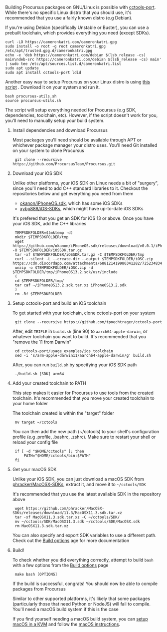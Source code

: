 Building Procursus packages on GNU/Linux is possible with [cctools-port]. While
there's no specific Linux distro that you should use, it's recommended that you
use a fairly known distro (e.g Debian).

If you're using Debian (specifically Unstable or Buster), you can use a
prebuilt toolchain, which provides everything you need (except SDKs).

    curl -LO https://cameronkatri.com/cameronkatri.gpg
    sudo install -o root -g root cameronkatri.gpg /etc/apt/trusted.gpg.d/cameronkatri.gpg
    echo -e 'deb https://cameronkatri.com/debian $(lsb_release -cs) main\ndeb-src https://cameronkatri.com/debian $(lsb_release -cs) main' | sudo tee /etc/apt/sources.list.d/cameronkatri.list
    sudo apt update
    sudo apt install cctools-port ldid

Another easy way to setup Procursus on your Linux distro is using [this
script](https://gist.github.com/1Conan/4347fd5f604cfe6116f7acb0237ef155)
. Download it on your system and run it.

    bash procursus-utils.sh
    source procursus-utils.sh

The script will setup everything needed for Procursus (e.g SDK,
dependencies, toolchain, etc). However, if the script doesn't work for
you, you'll need to manually setup your build system.

1. Install dependencies and download Procursus

    Most packages you'll need should be available through APT or
    whichever package manager your distro uses. You'll need Git
    installed on your system to clone Procursus

        git clone --recursive https://github.com/ProcursusTeam/Procursus.git

2. Download your iOS SDK

    Unlike other platforms, your iOS SDK on Linux needs a bit of
    "surgery", since you'll need to add C++ standard libraries to it.
    Checkout the repositories below and get everything you need from
    them

    - [okanon/iPhoneOS.sdk], which has some iOS SDKs
    - [xybp888/iOS-SDKs], which might have up-to-date iOS SDKs

    It's prefered that you get an SDK for iOS 13 or above. Once you
    have your iOS SDK, add the C++ libraries

        TEMPSDKFOLDER=$(mktemp -d)
        mkdir $TEMPSDKFOLDER/tmp
        wget https://github.com/okanon/iPhoneOS.sdk/releases/download/v0.0.1/iPhoneOS13.2.sdk.tar.gz -O $TEMPSDKFOLDER/iOSSDK.tar.gz
        tar -xf $TEMPSDKFOLDER/iOSSDK.tar.gz -C $TEMPSDKFOLDER/tmp
        curl --silent -L --create-dir --output $TEMPSDKFOLDER/iOSC.zip https://cdn.discordapp.com/attachments/688121419980341282/725234834024431686/c.zip
        unzip -o $TEMPSDKFOLDER/iOSC.zip -d $TEMPSDKFOLDER/tmp/iPhoneOS13.2.sdk/usr/include
        (
        cd $TEMPSDKFOLDER/tmp/
        tar caf ~/iPhoneOS13.2.sdk.tar.xz iPhoneOS13.2.sdk
        )
        rm -Rf $TEMPSDKFOLDER

3. Setup cctools-port and build an iOS toolchain

    To get started with your toolchain, clone cctools-port on your
    system

        git clone --recursive https://github.com/tpoechtrager/cctools-port

    After, edit `TRIPLE` in `build.sh` (line 90) to
    `aarch64-apple-darwin`, or whatever toolchain you want to build.
    It's recommended that you "remove the 11 from Darwin"

        cd cctools-port/usage_examples/ios_toolchain
        sed -i 's/arm-apple-darwin11/aarch64-apple-darwin/g' build.sh

    After, you can run `build.sh` by specifying your iOS SDK path

        ./build.sh [SDK] arm64

4. Add your created toolchain to PATH

    This step makes it easier for Procursus to use tools from the
    created toolchain. It's recommended that you move your created
    toolchain to your home folder

    The toolchain created is within the "target" folder

        mv target ~/cctools

    You can then add the new path (~/cctools) to your shell's
    configuration profile (e.g .profile, .bashrc, .zshrc). Make sure to
    restart your shell or reload your config file

        if [ -d "$HOME/cctools" ]; then
            PATH="$HOME/cctools/bin:$PATH"
        fi

5. Get your macOS SDK

    Unlike your iOS SDK, you can just download a macOS SDK from
    [phracker/MacOSX-SDKs], extract it, and move it to `~/cctools/SDK`

    It's recommended that you use the latest available SDK in the
    repository above

        wget https://github.com/phracker/MacOSX-SDKs/releases/download/11.3/MacOSX11.3.sdk.tar.xz
        tar -xf MacOSX11.3.sdk.tar.xz -C ~/cctools/SDK/
        mv ~/cctools/SDK/MacOSX11.3.sdk ~/cctools/SDK/MacOSX.sdk
        rm MacOSX11.3.sdk.tar.xz

    You can also specify and export SDK variables to use a different
    path. Check out the [Build options] age for more documentation

6. Build!

    To check whether you did everything correctly, attempt to build
    `bash` with a few options from the [Build options] page

        make bash [OPTIONS]

    If the build is successful, congrats! You should now be able to
    compile packages from Procursus

    Similar to other supported platforms, it's likely that some
    packages (particularly those that need Python or NodeJS) will fail
    to compile. You'll need a macOS build system if this is the case

    If you find yourself needing a macOS build system, you can [setup
    macOS in a KVM] and follow the [macOS instructions].

[cctools-port]: https://github.com/tpoechtrager/cctools-port
[okanon/iPhoneOS.sdk]: https://github.com/okanon/iPhoneOS.sdk
[xybp888/iOS-SDKs]: https://github.com/xybp888/iOS-SDKs
[phracker/MacOSX-SDKs]: https://github.com/phracker/MacOSX-SDKs
[Build options]: https://github.com/ProcursusTeam/Procursus/wiki/Build-options
[setup macOS in a KVM]: https://github.com/foxlet/macOS-Simple-KVM
[macOS instructions]: https://github.com/ProcursusTeam/Procursus/wiki/Building-on-iOS-and-macOS
